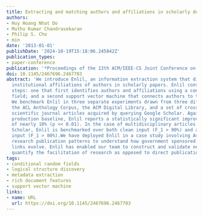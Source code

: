 ```yaml
---
title: Extracting and matching authors and affiliations in scholarly documents
authors:
- Huy Hoang Nhat Do
- Muthu Kumar Chandrasekaran
- Philip S. Cho
- min
date: '2013-01-01'
publishDate: '2024-10-19T15:18:06.245842Z'
publication_types:
- paper-conference
publication: '*Proceedings of the 13th ACM/IEEE-CS Joint Conference on Digital Libraries*'
doi: 10.1145/2467696.2467703
abstract: 'We introduce Enlil, an information extraction system that discovers the
  institutional affiliations of authors in scholarly papers. Enlil consists of two
  steps: one that first identifies authors and affiliations using a conditional random
  field; and a second support vector machine that connects authors to their affiliations.
  We benchmark Enlil in three separate experiments drawn from three different sources:
  the ACL Anthology Corpus, the ACM Digital Library, and a set of cross-disciplinary
  scientific journal articles acquired by querying Google Scholar. Against a state-of-the-art
  production baseline, Enlil reports a statistically significant improvement in F_1
  of nearly 10% (p << 0.01). In the case of multidisciplinary articles from Google
  Scholar, Enlil is benchmarked over both clean input (F_1 > 90%) and automatically-acquired
  input (F_1 > 80%).We have deployed Enlil in a case study involving Asian genomics
  research publication patterns to understand how government sponsored collaborative
  links evolve. Enlil has enabled our team to construct and validate new metrics to
  quantify the facilitation of research as opposed to direct publication.'
tags:
- conditional random fields
- logical structure discovery
- metadata extraction
- rich document features
- support vector machine
links:
- name: URL
  url: https://doi.org/10.1145/2467696.2467703
---
```

